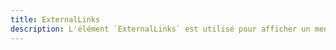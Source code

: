 ```yaml
---
title: ExternalLinks
description: L'élément `ExternalLinks` est utilisé pour afficher un menu avec une liste vers des liens externes.
---
```


<doc-tabs>

<doc-tab-item label="Utilisation">
 
</doc-tab-item>

<doc-tab-item label="API">
 <doc-api name="external-links"></doc-api>
</doc-tab-item>

</doc-tabs>
